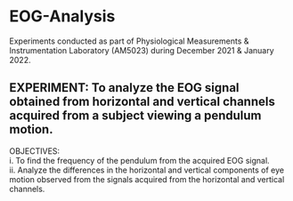 # EOG-Analysis

Experiments conducted as part of Physiological Measurements & Instrumentation Laboratory (AM5023) during December 2021 & January 2022.

## EXPERIMENT: To analyze the EOG signal obtained from horizontal and vertical channels acquired from a subject viewing a pendulum motion. 

OBJECTIVES: <br/>
i. To find the frequency of the pendulum from the acquired EOG signal. <br/>
ii. Analyze the differences in the horizontal and vertical components of eye motion observed from the signals acquired from the horizontal and vertical channels.

